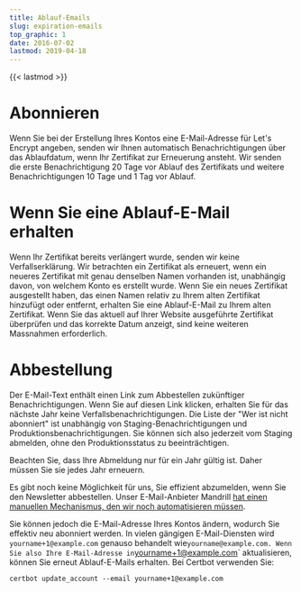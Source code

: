 ```yaml
---
title: Ablauf-Emails
slug: expiration-emails
top_graphic: 1
date: 2016-07-02
lastmod: 2019-04-18
---
```


{{< lastmod >}}

# Abonnieren

Wenn Sie bei der Erstellung Ihres Kontos eine E-Mail-Adresse für Let's Encrypt angeben, senden wir Ihnen automatisch Benachrichtigungen über das Ablaufdatum, wenn Ihr Zertifikat zur Erneuerung ansteht. Wir senden die erste Benachrichtigung 20 Tage vor Ablauf des Zertifikats und weitere Benachrichtigungen 10 Tage und 1 Tag vor Ablauf.

# Wenn Sie eine Ablauf-E-Mail erhalten

Wenn Ihr Zertifikat bereits verlängert wurde, senden wir keine Verfallserklärung. Wir betrachten ein Zertifikat als erneuert, wenn ein neueres Zertifikat mit genau denselben Namen vorhanden ist, unabhängig davon, von welchem Konto es erstellt wurde.
Wenn Sie ein neues Zertifikat ausgestellt haben, das einen Namen relativ zu Ihrem alten Zertifikat hinzufügt oder entfernt, erhalten Sie eine Ablauf-E-Mail zu Ihrem alten Zertifikat.
Wenn Sie das aktuell auf Ihrer Website ausgeführte Zertifikat überprüfen und das korrekte Datum anzeigt, sind keine weiteren Massnahmen erforderlich.

# Abbestellung

Der E-Mail-Text enthält einen Link zum Abbestellen zukünftiger Benachrichtigungen. Wenn Sie auf diesen Link klicken, erhalten Sie für das nächste Jahr keine Verfallsbenachrichtigungen.
Die Liste der "Wer ist nicht abonniert" ist unabhängig von Staging-Benachrichtigungen und Produktionsbenachrichtigungen. Sie können sich also jederzeit vom Staging abmelden, ohne den Produktionsstatus zu beeinträchtigen.

Beachten Sie, dass Ihre Abmeldung nur für ein Jahr gültig ist. Daher müssen Sie sie jedes Jahr erneuern.

Es gibt noch keine Möglichkeit für uns, Sie effizient abzumelden, wenn Sie den Newsletter abbestellen. Unser E-Mail-Anbieter Mandrill [hat einen manuellen Mechanismus, den wir noch automatisieren müssen](https://mandrill.zendesk.com/hc/en-us/articles/205582947-About-Unsubscribes).

Sie können jedoch die E-Mail-Adresse Ihres Kontos ändern, wodurch Sie effektiv neu abonniert werden. In vielen gängigen E-Mail-Diensten wird `yourname+1@example.com` genauso behandelt wie` yourname@example.com. Wenn Sie also Ihre E-Mail-Adresse in `yourname+1@example.com` aktualisieren, können Sie erneut Ablauf-E-Mails erhalten. Bei Certbot verwenden Sie:

`certbot update_account --email yourname+1@example.com`
